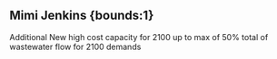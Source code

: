 ## Mimi Jenkins {bounds:1} 
Additional New high cost capacity for 2100 up to max of 50% total of wastewater flow for 2100 demands
